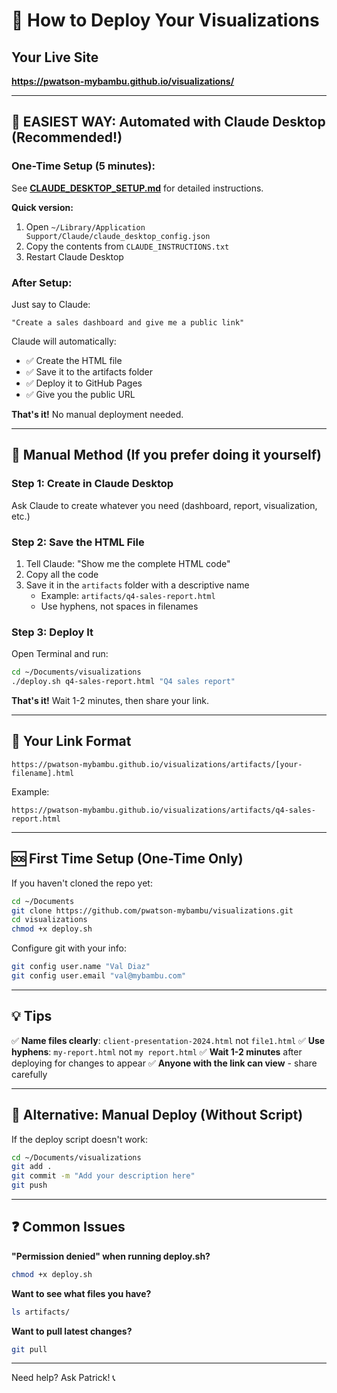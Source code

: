 # 🚀 How to Deploy Your Visualizations

## Your Live Site
**https://pwatson-mybambu.github.io/visualizations/**

---

## 🤖 EASIEST WAY: Automated with Claude Desktop (Recommended!)

### One-Time Setup (5 minutes):
See **[CLAUDE_DESKTOP_SETUP.md](CLAUDE_DESKTOP_SETUP.md)** for detailed instructions.

**Quick version:**
1. Open `~/Library/Application Support/Claude/claude_desktop_config.json`
2. Copy the contents from `CLAUDE_INSTRUCTIONS.txt`
3. Restart Claude Desktop

### After Setup:
Just say to Claude:
```
"Create a sales dashboard and give me a public link"
```

Claude will automatically:
- ✅ Create the HTML file
- ✅ Save it to the artifacts folder
- ✅ Deploy it to GitHub Pages
- ✅ Give you the public URL

**That's it!** No manual deployment needed.

---

## 📝 Manual Method (If you prefer doing it yourself)

### Step 1: Create in Claude Desktop
Ask Claude to create whatever you need (dashboard, report, visualization, etc.)

### Step 2: Save the HTML File
1. Tell Claude: "Show me the complete HTML code"
2. Copy all the code
3. Save it in the `artifacts` folder with a descriptive name
   - Example: `artifacts/q4-sales-report.html`
   - Use hyphens, not spaces in filenames

### Step 3: Deploy It
Open Terminal and run:

```bash
cd ~/Documents/visualizations
./deploy.sh q4-sales-report.html "Q4 sales report"
```

**That's it!** Wait 1-2 minutes, then share your link.

---

## 🔗 Your Link Format
```
https://pwatson-mybambu.github.io/visualizations/artifacts/[your-filename].html
```

Example:
```
https://pwatson-mybambu.github.io/visualizations/artifacts/q4-sales-report.html
```

---

## 🆘 First Time Setup (One-Time Only)

If you haven't cloned the repo yet:

```bash
cd ~/Documents
git clone https://github.com/pwatson-mybambu/visualizations.git
cd visualizations
chmod +x deploy.sh
```

Configure git with your info:
```bash
git config user.name "Val Diaz"
git config user.email "val@mybambu.com"
```

---

## 💡 Tips

✅ **Name files clearly**: `client-presentation-2024.html` not `file1.html`
✅ **Use hyphens**: `my-report.html` not `my report.html`
✅ **Wait 1-2 minutes** after deploying for changes to appear
✅ **Anyone with the link can view** - share carefully

---

## 🔧 Alternative: Manual Deploy (Without Script)

If the deploy script doesn't work:

```bash
cd ~/Documents/visualizations
git add .
git commit -m "Add your description here"
git push
```

---

## ❓ Common Issues

**"Permission denied" when running deploy.sh?**
```bash
chmod +x deploy.sh
```

**Want to see what files you have?**
```bash
ls artifacts/
```

**Want to pull latest changes?**
```bash
git pull
```

---

Need help? Ask Patrick! 📞
